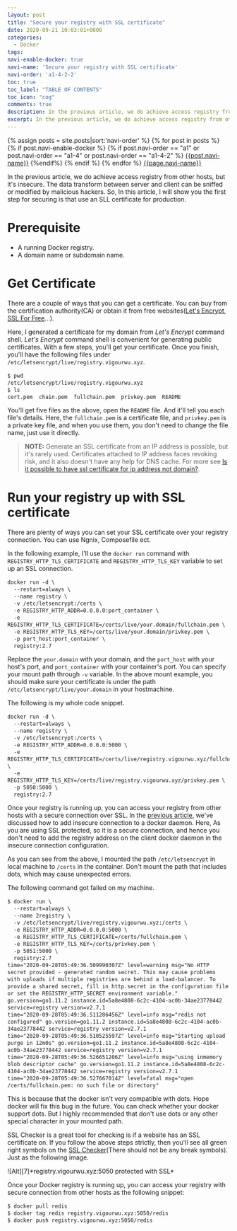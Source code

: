 ```yaml
---
layout: post
title: "Secure your registry with SSL certificate"
date: 2020-09-21 10:03:01+0800
categories:
  - Docker
tags:
navi-enable-docker: true
navi-name: 'Secure your registry with SSL certificate'
navi-order: 'a1-4-2-2'
toc: true
toc_label: "TABLE OF CONTENTS"
toc_icon: "cog"
comments: true
description: In the previous article, we do achieve access registry from other hosts, but it's insecure. The data transform between server and client can be sniffed or modified by malicious hackers. So, In this article, I will show you the first step for securing is that use an SLL certificate for production.
excerpt: In the previous article, we do achieve access registry from other hosts, but it's insecure. The data transform between server and client can be sniffed or modified by malicious hackers. So, In this article, I will show you the first step for securing is that use an SLL certificate for production.
---
```

<!--navigation bar-->
<div class='navi-link-container'>
  {% assign posts = site.posts|sort:'navi-order' %}
  {% for post in posts %}
    {% if post.navi-enable-docker %}
        {% if post.navi-order == "a1" 
        or post.navi-order == "a1-4"
        or post.navi-order == "a1-4-2" %}
            <a href="{{ site.baseurl }}{{ post.url }}" class='navi-link'>{{post.navi-name}}</a>
        {%endif%}
    {% endif %}
  {% endfor %}
<a class='navi-link' href="">{{page.navi-name}}</a>
</div>
<!--navigation bar-->

In the previous article, we do achieve access registry from other hosts, but it's insecure. The data transform between server and client can be sniffed or modified by malicious hackers. So, In this article, I will show you the first step for securing is that use an SLL certificate for production.

# Prerequisite
* A running Docker registry.
* A domain name or subdomain name.

# Get Certificate
There are a couple of ways that you can get a certificate. You can buy from the certification authority(CA) or obtain it from free websites([Let's Encrypt][1], [SSL For Free][2]...).  

Here, I generated a certificate for my domain from *Let's Encrypt* command shell. *Let's Encrypt* command shell is convenient for generating public certificates. With a few steps, you'll get your certificate. Once you finish, you'll have the following files under `/etc/letsencrypt/live/registry.vigourwu.xyz`.
```
$ pwd
/etc/letsencrypt/live/registry.vigourwu.xyz
$ ls
cert.pem  chain.pem  fullchain.pem  privkey.pem  README
```
You'll get five files as the above, open the `README` file. And it'll tell you each file's details. Here, the `fullchain.pem` is a certificate file, and `privkey.pem` is a private key file,  and when you use them, you don't need to change the file name, just use it directly.

<blockquote class="quote">
<p>
<b>NOTE:</b> Generate an SSL certificate from an IP address is possible, but it's rarely used. Certificates attached to IP address faces revoking risk, and it also doesn't have any help for DNS cache. For more see <a href="https://stackoverflow.com/questions/2043617/is-it-possible-to-have-ssl-certificate-for-ip-address-not-domain-name">Is it possible to have ssl certificate for ip address not domain?</a>.
</p>
</blockquote>

# Run your registry up with SSL certificate
There are plenty of ways you can set your SSL certificate over your registry connection. You can use Ngnix, Composefile ect.

In the following example, I'll use the `docker run` command with `REGISTRY_HTTP_TLS_CERTIFICATE` and `REGISTRY_HTTP_TLS_KEY` variable to set up an SSL connection.
```
docker run -d \
  --restart=always \
  --name registry \
  -v /etc/letsencrypt:/certs \
  -e REGISTRY_HTTP_ADDR=0.0.0.0:port_container \
  -e REGISTRY_HTTP_TLS_CERTIFICATE=/certs/live/your.domain/fullchain.pem \
  -e REGISTRY_HTTP_TLS_KEY=/certs/live/your.domain/privkey.pem \
  -p port_host:port_container \
  registry:2.7
```
Replace the `your.domain` with your domain, and the `port_host` with your host's port, and `port_container` with your container's port. You can specify your mount path through `-v` variable. In the above mount example, you should make sure your certificate is under the path `/etc/letsencrypt/live/your.domain` in your hostmachine.

The following is my whole code snippet.
```
docker run -d \
  --restart=always \
  --name registry \
  -v /etc/letsencrypt:/certs \
  -e REGISTRY_HTTP_ADDR=0.0.0.0:5000 \
  -e REGISTRY_HTTP_TLS_CERTIFICATE=/certs/live/registry.vigourwu.xyz/fullchain.pem \
  -e REGISTRY_HTTP_TLS_KEY=/certs/live/registry.vigourwu.xyz/privkey.pem \
  -p 5050:5000 \
  registry:2.7
```

Once your registry is running up, you can access your registry from other hosts with a secure connection over SSL. In the [previous article][6], we've discussed how to add insecure connection to a docker daemon. Here, As you are using SSL protected, so it is a secure connection, and hence you don't need to add the registry address on the client docker daemon in the insecure connection configuration.

As you can see from the above, I mounted the path `/etc/letsencrypt` in local machine to `/certs` in the container. Don't mount the path that includes dots, which may cause unexpected errors.

The following command got failed on my machine.
```
$ docker run \
  --restart=always \
  --name 2registry \
  -v /etc/letsencrypt/live/registry.vigourwu.xyz:/certs \
  -e REGISTRY_HTTP_ADDR=0.0.0.0:5000 \
  -e REGISTRY_HTTP_TLS_CERTIFICATE=/certs/fullchain.pem \
  -e REGISTRY_HTTP_TLS_KEY=/certs/privkey.pem \
  -p 5051:5000 \
  registry:2.7
time="2020-09-28T05:49:36.509990307Z" level=warning msg="No HTTP secret provided - generated random secret. This may cause problems with uploads if multiple registries are behind a load-balancer. To provide a shared secret, fill in http.secret in the configuration file or set the REGISTRY_HTTP_SECRET environment variable." go.version=go1.11.2 instance.id=5a8e4808-6c2c-4104-ac0b-34ae23778442 service=registry version=v2.7.1 
time="2020-09-28T05:49:36.511286456Z" level=info msg="redis not configured" go.version=go1.11.2 instance.id=5a8e4808-6c2c-4104-ac0b-34ae23778442 service=registry version=v2.7.1 
time="2020-09-28T05:49:36.510525597Z" level=info msg="Starting upload purge in 12m0s" go.version=go1.11.2 instance.id=5a8e4808-6c2c-4104-ac0b-34ae23778442 service=registry version=v2.7.1 
time="2020-09-28T05:49:36.526651206Z" level=info msg="using inmemory blob descriptor cache" go.version=go1.11.2 instance.id=5a8e4808-6c2c-4104-ac0b-34ae23778442 service=registry version=v2.7.1 
time="2020-09-28T05:49:36.527667014Z" level=fatal msg="open /certs/fullchain.pem: no such file or directory"
```
This is because that the docker isn't very compatible with dots. Hope docker will fix this bug in the future. You can check whether your docker support dots. But I highly recommended that don't use dots or any other special character in your mounted path.

SSL Checker is a great tool for checking is if a website has an SSL certificate on. If you follow the above steps strictly, then you'll see all green right symbols on the [SSL Checker][8](There should not be any break symbols). Just as the following image.
<div class="imgcenter" markdown="1">
![Alt][7]*registry.vigourwu.xyz:5050 protected with SSL*
</div>

Once your Docker registry is running up, you can access your registry with secure connection from other hosts as the following snippet:
```
$ docker pull redis
$ docker tag redis registry.vigourwu.xyz:5050/redis
$ docker push registry.vigourwu.xyz:5050/redis
```

[1]: https://letsencrypt.org/
[2]: https://www.sslforfree.com/
[4]: https://stackoverflow.com/questions/2043617/is-it-possible-to-have-ssl-certificate-for-ip-address-not-domain-name
[5]: https://your.domain:port
[6]: /docker/2020/09/10/set-up-a-private-docker-registry-on-debian/
[7]: /public/img/2020-09-21-secure-your-registry-with-ssl-a.png
[8]: https://www.sslshopper.com/ssl-checker.html